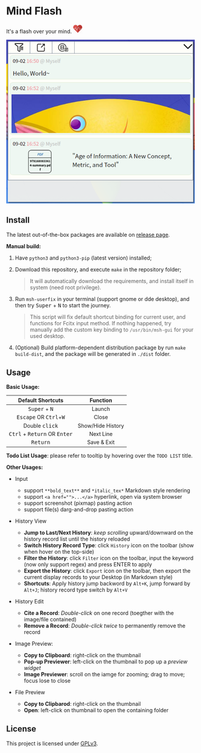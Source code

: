 # Mind Flash

It's a flash over your mind. <img src="./res/icons/pulse_heart.png" width="24">



![preview-01](./previews/preview-04.png)


## Install

The latest out-of-the-box packages are available on [release page](https://github.com/iamhyc/mind-flash/releases/latest).

**Manual build:**

1. Have `python3` and `python3-pip` (latest version) installed;

2. Download this repository, and execute `make` in the repository folder;
   
    > It will automatically download the requirements, and install itself in system (need root privilege).
    
3. Run `msh-userfix` in your terminal (support gnome or dde desktop), and then try <kbd>Super</kbd> + <kbd>N</kbd> to start the journey.
   
    > This script will fix default shortcut binding for current user, and functions for Fcitx input method.
    > If nothing happened, try manually add the custom key binding to `/usr/bin/msh-gui` for your used desktop.
    
4. (Optional) Build platform-dependent distribution package by run `make build-dist`, and the package will be generated in `./dist` folder.

## Usage

**Basic Usage:**

| Default Shortcuts |                 Function                 |
| :-------------: | :--------------------------------------: |
| <kbd>Super</kbd> + <kbd>N</kbd> | Launch |
|    <kbd>Escape</kbd> OR <kbd>Ctrl</kbd>+<kbd>W</kbd>    | Close |
| Double <kbd>click</kbd> | Show/Hide History |
| <kbd>Ctrl</kbd> + <kbd>Return</kbd> OR <kbd>Enter</kbd> | Next Line |
|    <kbd>Return</kbd>    |          Save & Exit    |

**Todo List Usage**: please refer to tooltip by hovering over the `TODO LIST` title.

**Other Usages:**

- Input
    - support `**bold_text**` and `*italic_tex*` Markdown style rendering
    - support `<a href="">...</a>` hyperlink, open via system browser
    - support screenshot (pixmap) pasting action
    - support file(s) darg-and-drop pasting action

- History View
    - **Jump to Last/Next History**: *keep scrolling* upward/downward on the history record list until the history reloaded
    - **Switch History Record Type**: click `History` icon on the toolbar (show when hover on the top-side)
    - **Filter the History**: click `Filter` icon on the toolbar, input the keyword (now only support regex) and press ENTER to apply
    - **Export the History**: click `Export` icon on the toolbar, then export the current display records to your Desktop (in Markdown style)
    - **Shortcuts**: Apply history jump backword by `Alt+K`, jump forward by `Alt+J`; history record type switch by `Alt+V`

- History Edit
    - **Cite a Record**: *Double-click* on one record (toegther with the image/file contained)
    - **Remove a Record**: *Double-click twice* to permanently remove the record

- Image Preview:
    - **Copy to Clipboard**: right-click on the thumbnail
    - **Pop-up Previewer**: left-click on the thumbnail to pop up a *preview widget*
    - **Image Previewer**: scroll on the iamge for zooming; drag to move; focus lose to close

- File Preview
    - **Copy to Clipbarod**: right-click on the thumbnail
    - **Open**: left-click on thumbnail to open the containing folder

## License
This project is licensed under [GPLv3](LICENSE).
